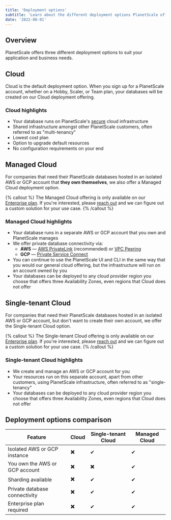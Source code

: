 ```yaml
---
title: 'Deployment options'
subtitle: 'Learn about the different deployment options PlanetScale offers'
date: '2022-08-01'
---
```


## Overview

PlanetScale offers three different deployment options to suit your application and business needs.

## Cloud

Cloud is the default deployment option. When you sign up for a PlanetScale account, whether on a Hobby, Scaler, or Team plan, your databases will be created on our Cloud deployment offering.

### Cloud highlights

- Your database runs on PlanetScale's [secure](/docs/concepts/security) cloud infrastructure
- Shared infrastructure amongst other PlanetScale customers, often referred to as "multi-tenancy"
- Lowest cost plan
- Option to upgrade default resources
- No configuration requirements on your end

## Managed Cloud

For companies that need their PlanetScale databases hosted in an isolated AWS or GCP account that **they own themselves**, we also offer a Managed Cloud deployment option.

{% callout %} The Managed Cloud offering is only available on our [Enterprise plan](/docs/concepts/billing#planetscale-plans). If you're interested, please [reach out](/contact) and we can figure out a custom solution for your use case. {% /callout %}

### Managed Cloud highlights

- Your database runs in a separate AWS or GCP account that you own and PlanetScale manages
- We offer private database connectivity via:
  - **AWS** &mdash; [AWS PrivateLink](https://aws.amazon.com/privatelink/) (recommended) or [VPC Peering](https://docs.aws.amazon.com/vpc/latest/peering/what-is-vpc-peering.html)
  - **GCP** &mdash; [Private Service Connect](https://cloud.google.com/vpc/docs/private-access-options)
- You can continue to use the PlanetScale UI and CLI in the same way that you would our general cloud offering, but the infrastructure will run on an account owned by you
- Your databases can be deployed to any cloud provider region you choose that offers three Availability Zones, even regions that Cloud does not offer

## Single-tenant Cloud

For companies that need their PlanetScale databases hosted in an isolated AWS or GCP account, but don't want to create their own account, we offer the Single-tenant Cloud option.

{% callout %} The Single-tenant Cloud offering is only available on our [Enterprise plan](/docs/concepts/billing#planetscale-plans). If you're interested, please [reach out](/contact) and we can figure out a custom solution for your use case. {% /callout %}

### Single-tenant Cloud highlights

- We create and manage an AWS or GCP account for you
- Your resources run on this separate account, apart from other customers, using PlanetScale infrastructure, often referred to as "single-tenancy"
- Your databases can be deployed to any cloud provider region you choose that offers three Availability Zones, even regions that Cloud does not offer

## Deployment options comparison

| Feature                        | Cloud | Single-tenant Cloud | Managed Cloud |
| ------------------------------ | ----- | ------------------- | ------------- |
| Isolated AWS or GCP instance   | ✖️    | ✔                   | ✔             |
| You own the AWS or GCP account | ✖️    | ✖️                  | ✔             |
| Sharding available             | ✖️    | ✔                   | ✔             |
| Private database connectivity  | ✖️    | ✔                   | ✔             |
| Enterprise plan required       | ✖️    | ✔                   | ✔             |
